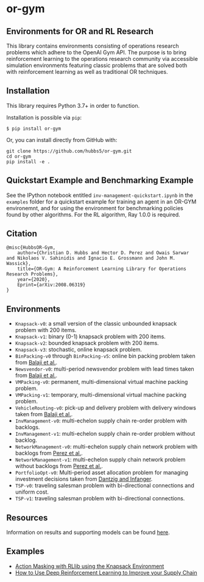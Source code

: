 # or-gym
## Environments for OR and RL Research

This library contains environments consisting of operations research problems which adhere to the OpenAI Gym API. The purpose is to bring reinforcement learning to the operations research community via accessible simulation environments featuring classic problems that are solved both with reinforcement learning as well as traditional OR techniques.

## Installation

This library requires Python 3.7+ in order to function.

Installation is possible via `pip`:

`$ pip install or-gym`

Or, you can install directly from GitHub with:

```
git clone https://github.com/hubbs5/or-gym.git
cd or-gym
pip install -e .
```
## Quickstart Example and Benchmarking Example 

See the IPython notebook entitled `inv-management-quickstart.ipynb` in the `examples` folder for a quickstart example for training an agent in an OR-GYM environemnt, and for using the environment for benchmarking policies found by other algorithms. For the RL algorithm, Ray 1.0.0 is required.

## Citation
```
@misc{HubbsOR-Gym,
    author={Christian D. Hubbs and Hector D. Perez and Owais Sarwar and Nikolaos V. Sahinidis and Ignacio E. Grossmann and John M. Wassick},
    title={OR-Gym: A Reinforcement Learning Library for Operations Research Problems},
    year={2020},
    Eprint={arXiv:2008.06319}
}
```

## Environments

- `Knapsack-v0`: a small version of the classic unbounded knapsack problem with 200 items.
- `Knapsack-v1`: binary (0-1) knapsack problem with 200 items.
- `Knapsack-v2`: bounded knapsack problem with 200 items.
- `Knapsack-v3`: stochastic, online knapsack problem.
- `BinPacking-v0` through `BinPacking-v5`: online bin packing problem taken from [Balaji et al.](https://arxiv.org/abs/1911.10641).
- `Newsvendor-v0`: multi-period newsvendor problem with lead times taken from [Balaji et al.](https://arxiv.org/abs/1911.10641).
- `VMPacking-v0`: permanent, multi-dimensional virtual machine packing problem.
- `VMPacking-v1`: temporary, multi-dimensional virtual machine packing problem.
- `VehicleRouting-v0`: pick-up and delivery problem with delivery windows taken from [Balaji et al.](https://arxiv.org/abs/1911.10641).
- `InvManagement-v0`: multi-echelon supply chain re-order problem with backlogs.
- `InvManagement-v1`: multi-echelon supply chain re-order problem without backlog.
- `NetworkManagement-v0`: multi-echelon supply chain network problem with backlogs from [Perez et al.](https://www.mdpi.com/2227-9717/9/1/102).
- `NetworkManagement-v1`: multi-echelon supply chain network problem without backlogs from [Perez et al.](https://www.mdpi.com/2227-9717/9/1/102).
- `PortfolioOpt-v0`: Multi-period asset allocation problem for managing investment decisions taken from [Dantzig and Infanger](https://apps.dtic.mil/dtic/tr/fulltext/u2/a242510.pdf).
- `TSP-v0`: traveling salesman problem with bi-directional connections and uniform cost.
- `TSP-v1`: traveling salesman problem with bi-directional connections.

## Resources

Information on results and supporting models can be found [here](https://arxiv.org/abs/2008.06319).

## Examples

- [Action Masking with RLlib using the Knapsack Environment](https://www.datahubbs.com/action-masking-with-rllib/)
- [How to Use Deep Reinforcement Learning to Improve your Supply Chain](https://www.datahubbs.com/how-to-use-deep-reinforcement-learning-to-improve-your-supply-chain/)